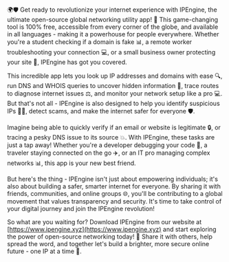 🌍🛡️ Get ready to revolutionize your internet experience with IPEngine, the ultimate open-source global networking utility app! 🚀 This game-changing tool is 100% free, accessible from every corner of the globe, and available in all languages - making it a powerhouse for people everywhere. Whether you're a student checking if a domain is fake 📊, a remote worker troubleshooting your connection 💻, or a small business owner protecting your site 🏢, IPEngine has got you covered.

This incredible app lets you look up IP addresses and domains with ease 🔍, run DNS and WHOIS queries to uncover hidden information 🔮, trace routes to diagnose internet issues ⚖️, and monitor your network setup like a pro 💻. But that's not all - IPEngine is also designed to help you identify suspicious IPs 🕵️‍♀️, detect scams, and make the internet safer for everyone 🛡️.

Imagine being able to quickly verify if an email or website is legitimate 🔒, or tracing a pesky DNS issue to its source 💥. With IPEngine, these tasks are just a tap away! Whether you're a developer debugging your code 🤖, a traveler staying connected on the go ✈️, or an IT pro managing complex networks 📊, this app is your new best friend.

But here's the thing - IPEngine isn't just about empowering individuals; it's also about building a safer, smarter internet for everyone. By sharing it with friends, communities, and online groups 🌐, you'll be contributing to a global movement that values transparency and security. It's time to take control of your digital journey and join the IPEngine revolution!

So what are you waiting for? Download IPEngine from our website at [https://www.ipengine.xyz](https://www.ipengine.xyz) and start exploring the power of open-source networking today! 📲 Share it with others, help spread the word, and together let's build a brighter, more secure online future - one IP at a time 🔔.